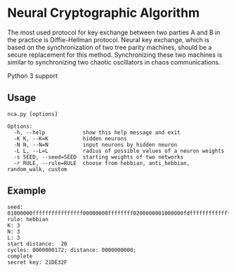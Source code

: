 # Neural Cryptographic Algorithm

The most used protocol for key exchange between two parties A and B in the practice is Diffie-Hellman protocol. Neural key exchange, which is based on the synchronization of two tree parity machines, should be a secure replacement for this method. Synchronizing these two machines is similar to synchronizing two chaotic oscillators in chaos communications.

Python 3 support

## Usage
```
nca.py [options]

Options:
  -h, --help            show this help message and exit
  -K K, --K=K           hidden neurons
  -N N, --N=N           input neurons by hidden neuron
  -L L, --L=L           radius of possible values of a neuron weights
  -s SEED, --seed=SEED  starting weights of two networks
  -r RULE, --rule=RULE  choose from hebbian, anti_hebbian, random_walk, custom
```

## Example
```
seed: 01000000ffffffffffffffff00000000ffffffff0200000001000000fdffffffffffffffffffffffffffffff020000000300000002000000000000000200000002000000feffffff
rule: hebbian
K: 3
N: 3
L: 3
start distance:  20
cycles: 0000000172; distance: 0000000000;
complete
secret key: 21DE32F

```
